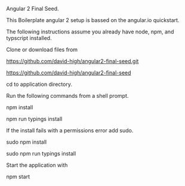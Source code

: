 
Angular 2 Final Seed.

This Boilerplate angular 2 setup is bassed on the angular.io quickstart.

The following instructions assume you already have node, npm, and typscript installed.


Clone or download files from

https://github.com/david-high/angular2-final-seed.git

https://github.com/david-high/angular2-final-seed


cd to application directory.

Run the following commands from a shell prompt.



npm install

npm run typings install




If the install fails with a permissions error add sudo.


sudo npm install

sudo npm run typings install



Start the application with

npm start